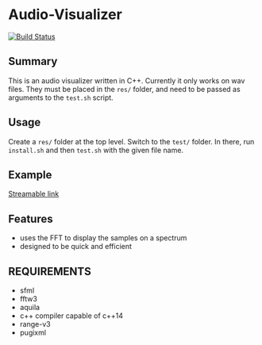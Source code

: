# Audio-Visualizer 
[![Build Status](https://travis-ci.org/zestze/audio-visualizer.svg?branch=master)](https://travis-ci.org/zestze/audio-visualizer)

Summary
-------
This is an audio visualizer written in C++.
Currently it only works on wav files. They
must be placed in the `res/` folder, and 
need to be passed as arguments to the `test.sh` script.

Usage
-----
Create a `res/` folder at the top level.
Switch to the `test/` folder. In there, run
`install.sh` and then `test.sh` with the given
file name.

Example
-------
[Streamable link](https://streamable.com/02xn8)

Features
--------
- uses the FFT to display the samples on a spectrum
- designed to be quick and efficient

REQUIREMENTS
------------
- sfml
- fftw3
- aquila
- c++ compiler capable of c++14
- range-v3
- pugixml
